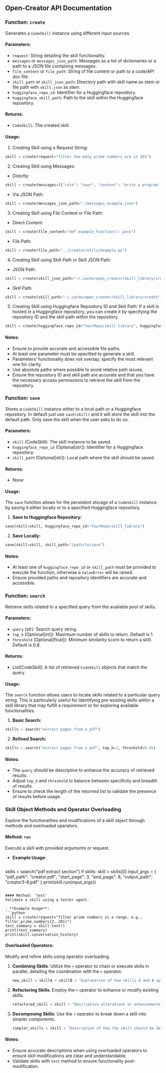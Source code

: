 ## Open-Creator API Documentation

### Function: `create`
Generates a `CodeSkill` instance using different input sources.

#### Parameters:
- `request`: String detailing the skill functionality.
- `messages` or `messages_json_path`: Messages as a list of dictionaries or a path to a JSON file containing messages.
- `file_content` or `file_path`: String of file content or path to a code/API doc file.
- `skill_path` or `skill_json_path`: Directory path with skill name as stem or file path with `skill.json` as stem.
- `huggingface_repo_id`: Identifier for a Huggingface repository.
- `huggingface_skill_path`: Path to the skill within the Huggingface repository.

#### Returns:
- `CodeSkill`: The created skill.

#### Usage:
1. Creating Skill using a Request String:
```python
skill = create(request="filter how many prime numbers are in 201")
```
2. Creating Skill using Messages:
- Directly:
```python
skill = create(messages=[{"role": "user", "content": "write a program..."}])
```
- Via JSON Path:
```python
skill = create(messages_json_path="./messages_example.json")
```

3. Creating Skill using File Content or File Path:
- Direct Content:
```python
skill = create(file_content="def example_function(): pass")
```
- File Path:
```python
skill = create(file_path="../creator/utils/example.py")
```

4. Creating Skill using Skill Path or Skill JSON Path:
- JSON Path:
```python
skill = create(skill_json_path="~/.cache/open_creator/skill_library/create/skill.json")
```
- Skill Path:
```python
skill = create(skill_path="~/.cache/open_creator/skill_library/create")
```

5. Creating Skill using Huggingface Repository ID and Skill Path:
If a skill is hosted in a Huggingface repository, you can create it by specifying the repository ID and the skill path within the repository.
```python
skill = create(huggingface_repo_id="YourRepo/skill-library", huggingface_skill_path="specific_skill")
```

#### Notes:
- Ensure to provide accurate and accessible file paths.
- At least one parameter must be specified to generate a skill.
- Parameters’ functionality does not overlap; specify the most relevant one for clarity.
- Use absolute paths where possible to avoid relative path issues.
- Ensure the repository ID and skill path are accurate and that you have the necessary access permissions to retrieve the skill from the repository.


### Function: `save`
Stores a `CodeSkill` instance either to a local path or a Huggingface repository. In default just use `save(skill)` and it will store the skill into the default path. Only save the skill when the user asks to do so.

#### Parameters:
- `skill` (CodeSkill): The skill instance to be saved.
- `huggingface_repo_id` (Optional[str]): Identifier for a Huggingface repository.
- `skill_path` (Optional[str]): Local path where the skill should be saved.

#### Returns:
- None

#### Usage:
The `save` function allows for the persistent storage of a `CodeSkill` instance by saving it either locally or to a specified Huggingface repository. 

1. **Save to Huggingface Repository:**
```python
save(skill=skill, huggingface_repo_id="YourRepo/skill_library")
```

2. **Save Locally:**
```python
save(skill=skill, skill_path="/path/to/save")
```

#### Notes:
- At least one of `huggingface_repo_id` or `skill_path` must be provided to execute the function, otherwise a `ValueError` will be raised.
- Ensure provided paths and repository identifiers are accurate and accessible.


### Function: `search`
Retrieve skills related to a specified query from the available pool of skills.

#### Parameters:
- `query` (str): Search query string.
- `top_k` (Optional[int]): Maximum number of skills to return. Default is 1.
- `threshold` (Optional[float]): Minimum similarity score to return a skill. Default is 0.8.

#### Returns:
- List[CodeSkill]: A list of retrieved `CodeSkill` objects that match the query.

#### Usage:
The `search` function allows users to locate skills related to a particular query string. This is particularly useful for identifying pre-existing skills within a skill library that may fulfill a requirement or for exploring available functionalities.

1. **Basic Search:**
```python
skills = search("extract pages from a pdf")
```

2. **Refined Search:**
```python
skills = search("extract pages from a pdf", top_k=3, threshold=0.85)
```

#### Notes:
- The `query` should be descriptive to enhance the accuracy of retrieved results.
- Adjust `top_k` and `threshold` to balance between specificity and breadth of results.
- Ensure to check the length of the returned list to validate the presence of results before usage.


### Skill Object Methods and Operator Overloading

Explore the functionalities and modifications of a skill object through methods and overloaded operators.

#### Method: `run`
Execute a skill with provided arguments or request.

- **Example Usage**:
  ```python
skills = search("pdf extract section")
if skills:
    skill = skills[0]
    input_args = {
        "pdf_path": "creator.pdf",
        "start_page": 3,
        "end_page": 8,
        "output_path": "creator3-8.pdf"
    }
    print(skill.run(input_args))
  ```
  
#### Method: `test`
Validate a skill using a tester agent.

- **Example Usage**:
  ```python
skill = create(request="filter prime numbers in a range, e.g., filter_prime_numbers(2, 201)")
test_summary = skill.test()
print(test_summary)
print(skill.conversation_history)
  ```
  
#### Overloaded Operators: 
Modify and refine skills using operator overloading.

1. **Combining Skills**: Utilize the `+` operator to chain or execute skills in parallel, detailing the coordination with the `>` operator.
   ```python
   new_skill = skillA + skillB > "Explanation of how skills A and B operate together"
   ```
   
2. **Refactoring Skills**: Employ the `>` operator to enhance or modify existing skills.
   ```python
   refactored_skill = skill > "Descriptive alterations or enhancements"
   ```
   
3. **Decomposing Skills**: Use the `<` operator to break down a skill into simpler components.
   ```python
   simpler_skills = skill < "Description of how the skill should be decomposed"
   ```

#### Notes:
- Ensure accurate descriptions when using overloaded operators to ensure skill modifications are clear and understandable.
- Validate skills with `test` method to ensure functionality post-modification.
